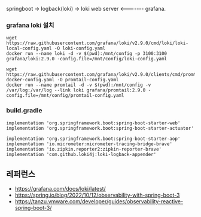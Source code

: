 
springboot -> logback(loki) -> loki web server <------- grafana. 


### grafana loki 설치 ###
```
wget https://raw.githubusercontent.com/grafana/loki/v2.9.0/cmd/loki/loki-local-config.yaml -O loki-config.yaml
docker run --name loki -d -v $(pwd):/mnt/config -p 3100:3100 grafana/loki:2.9.0 -config.file=/mnt/config/loki-config.yaml

wget https://raw.githubusercontent.com/grafana/loki/v2.9.0/clients/cmd/promtail/promtail-docker-config.yaml -O promtail-config.yaml
docker run --name promtail -d -v $(pwd):/mnt/config -v /var/log:/var/log --link loki grafana/promtail:2.9.0 -config.file=/mnt/config/promtail-config.yaml

```

### build.gradle ###
```
implementation 'org.springframework.boot:spring-boot-starter-web'
implementation 'org.springframework.boot:spring-boot-starter-actuator'

implementation 'org.springframework.boot:spring-boot-starter-aop'
implementation 'io.micrometer:micrometer-tracing-bridge-brave'
implementation 'io.zipkin.reporter2:zipkin-reporter-brave'
implementation 'com.github.loki4j:loki-logback-appender'
```


## 레퍼런스 ##
* https://grafana.com/docs/loki/latest/
* https://spring.io/blog/2022/10/12/observability-with-spring-boot-3
* https://tanzu.vmware.com/developer/guides/observability-reactive-spring-boot-3/
